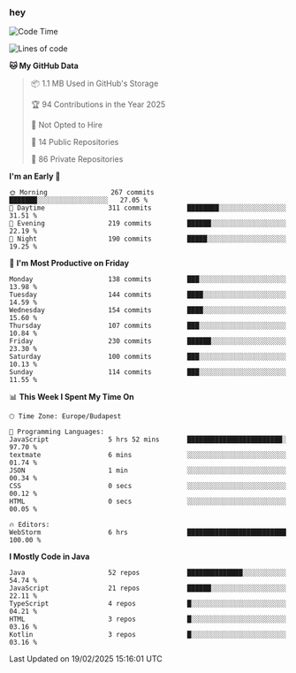 ### hey

<!--START_SECTION:waka-->
![Code Time](http://img.shields.io/badge/Code%20Time-1%2C091%20hrs%2017%20mins-blue)

![Lines of code](https://img.shields.io/badge/From%20Hello%20World%20I%27ve%20Written-1.8%20million%20lines%20of%20code-blue)

**🐱 My GitHub Data** 

> 📦 1.1 MB Used in GitHub's Storage 
 > 
> 🏆 94 Contributions in the Year 2025
 > 
> 🚫 Not Opted to Hire
 > 
> 📜 14 Public Repositories 
 > 
> 🔑 86 Private Repositories 
 > 
**I'm an Early 🐤** 

```text
🌞 Morning                267 commits         ███████░░░░░░░░░░░░░░░░░░   27.05 % 
🌆 Daytime                311 commits         ████████░░░░░░░░░░░░░░░░░   31.51 % 
🌃 Evening                219 commits         ██████░░░░░░░░░░░░░░░░░░░   22.19 % 
🌙 Night                  190 commits         █████░░░░░░░░░░░░░░░░░░░░   19.25 % 
```
📅 **I'm Most Productive on Friday** 

```text
Monday                   138 commits         ███░░░░░░░░░░░░░░░░░░░░░░   13.98 % 
Tuesday                  144 commits         ████░░░░░░░░░░░░░░░░░░░░░   14.59 % 
Wednesday                154 commits         ████░░░░░░░░░░░░░░░░░░░░░   15.60 % 
Thursday                 107 commits         ███░░░░░░░░░░░░░░░░░░░░░░   10.84 % 
Friday                   230 commits         ██████░░░░░░░░░░░░░░░░░░░   23.30 % 
Saturday                 100 commits         ███░░░░░░░░░░░░░░░░░░░░░░   10.13 % 
Sunday                   114 commits         ███░░░░░░░░░░░░░░░░░░░░░░   11.55 % 
```


📊 **This Week I Spent My Time On** 

```text
🕑︎ Time Zone: Europe/Budapest

💬 Programming Languages: 
JavaScript               5 hrs 52 mins       ████████████████████████░   97.70 % 
textmate                 6 mins              ░░░░░░░░░░░░░░░░░░░░░░░░░   01.74 % 
JSON                     1 min               ░░░░░░░░░░░░░░░░░░░░░░░░░   00.34 % 
CSS                      0 secs              ░░░░░░░░░░░░░░░░░░░░░░░░░   00.12 % 
HTML                     0 secs              ░░░░░░░░░░░░░░░░░░░░░░░░░   00.05 % 

🔥 Editors: 
WebStorm                 6 hrs               █████████████████████████   100.00 % 
```

**I Mostly Code in Java** 

```text
Java                     52 repos            ██████████████░░░░░░░░░░░   54.74 % 
JavaScript               21 repos            ██████░░░░░░░░░░░░░░░░░░░   22.11 % 
TypeScript               4 repos             █░░░░░░░░░░░░░░░░░░░░░░░░   04.21 % 
HTML                     3 repos             █░░░░░░░░░░░░░░░░░░░░░░░░   03.16 % 
Kotlin                   3 repos             █░░░░░░░░░░░░░░░░░░░░░░░░   03.16 % 
```




 Last Updated on 19/02/2025 15:16:01 UTC
<!--END_SECTION:waka-->
